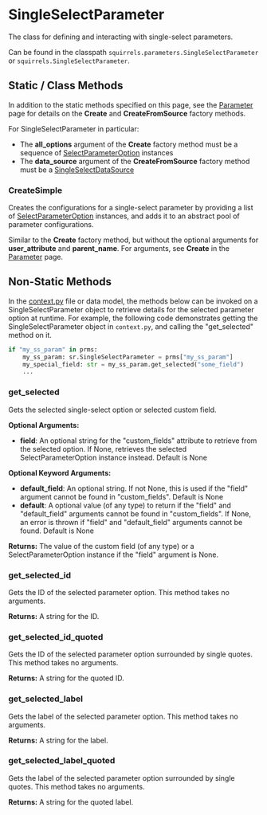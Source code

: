 # SingleSelectParameter

The class for defining and interacting with single-select parameters. 

Can be found in the classpath `squirrels.parameters.SingleSelectParameter` or `squirrels.SingleSelectParameter`.

## Static / Class Methods

In addition to the static methods specified on this page, see the [Parameter] page for details on the **Create** and **CreateFromSource** factory methods.

For SingleSelectParameter in particular:
- The **all_options** argument of the **Create** factory method must be a sequence of [SelectParameterOption](../parameter_options/SelectParameterOption) instances
- The **data_source** argument of the **CreateFromSource** factory method must be a [SingleSelectDataSource](../data_sources/SingleSelectDataSource) 

### CreateSimple

Creates the configurations for a single-select parameter by providing a list of [SelectParameterOption](../parameter_options/SelectParameterOption) instances, and adds it to an abstract pool of parameter configurations. 

Similar to the **Create** factory method, but without the optional arguments for **user_attribute** and **parent_name**. For arguments, see **Create** in the [Parameter] page.

## Non-Static Methods

In the [context.py](../../../docs/topics/context) file or data model, the methods below can be invoked on a SingleSelectParameter object to retrieve details for the selected parameter option at runtime. For example, the following code demonstrates getting the SingleSelectParameter object in `context.py`, and calling the "get_selected" method on it.

```python
if "my_ss_param" in prms:
    my_ss_param: sr.SingleSelectParameter = prms["my_ss_param"]
    my_special_field: str = my_ss_param.get_selected("some_field")
    ...
```

### get_selected

Gets the selected single-select option or selected custom field.

**Optional Arguments:**

- **field**: An optional string for the "custom_fields" attribute to retrieve from the selected option. If None, retrieves the selected SelectParameterOption instance instead. Default is None

**Optional Keyword Arguments:**

- **default_field**: An optional string. If not None, this is used if the "field" argument cannot be found in "custom_fields". Default is None
- **default**: A optional value (of any type) to return if the "field" and "default_field" arguments cannot be found in "custom_fields". If None, an error is thrown if "field" and "default_field" arguments cannot be found. Default is None

**Returns:** The value of the custom field (of any type) or a SelectParameterOption instance if the "field" argument is None.

### get_selected_id

Gets the ID of the selected parameter option. This method takes no arguments.

**Returns:** A string for the ID.

### get_selected_id_quoted

Gets the ID of the selected parameter option surrounded by single quotes. This method takes no arguments.

**Returns:** A string for the quoted ID.

### get_selected_label

Gets the label of the selected parameter option. This method takes no arguments.

**Returns:** A string for the label.

### get_selected_label_quoted

Gets the label of the selected parameter option surrounded by single quotes. This method takes no arguments.

**Returns:** A string for the quoted label.


[Parameter]: ./Parameter
